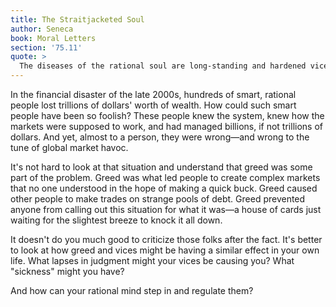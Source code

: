 ```yaml
---
title: The Straitjacketed Soul
author: Seneca
book: Moral Letters
section: '75.11'
quote: >
  The diseases of the rational soul are long-standing and hardened vices, such as greed and ambition—they have put the soul in a straitjacket and have begun to be permanent evils inside it. To put it briefly, this sickness is an unrelenting distortion of judgment, so things that are only mildly desirable are vigorously sought after.
---
```


In the financial disaster of the late 2000s, hundreds of smart, rational people lost trillions of dollars' worth of wealth. How could such smart people have been so foolish? These people knew the system, knew how the markets were supposed to work, and had managed billions, if not trillions of dollars. And yet, almost to a person, they were wrong—and wrong to the tune of global market havoc.

It's not hard to look at that situation and understand that greed was some part of the problem. Greed was what led people to create complex markets that no one understood in the hope of making a quick buck. Greed caused other people to make trades on strange pools of debt. Greed prevented anyone from calling out this situation for what it was—a house of cards just waiting for the slightest breeze to knock it all down.

It doesn't do you much good to criticize those folks after the fact. It's better to look at how greed and vices might be having a similar effect in your own life. What lapses in judgment might your vices be causing you? What "sickness" might you have?

And how can your rational mind step in and regulate them?
